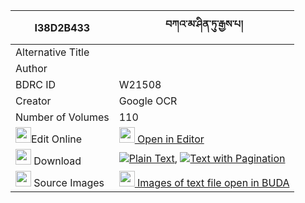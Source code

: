 |I38D2B433|བཀའ་མ་ཤིན་ཏུ་རྒྱས་པ། 
| --- | --- 
|Alternative Title |
|Author | 
|BDRC ID | W21508
|Creator | Google OCR
|Number of Volumes| 110
|<img width="25" src="https://img.icons8.com/color/25/000000/edit-property.png">Edit Online| [<img width="25" src="https://avatars.githubusercontent.com/u/45091458?s=200&v=4"> Open in Editor](http://editor.openpecha.org/I38D2B433)
|<img width="25" src="https://img.icons8.com/fluent/48/000000/download-2.png"/>  Download | [![](https://img.icons8.com/color/20/000000/txt.png)Plain Text](https://github.com/Openpecha/I38D2B433/releases/download/v2/kama_shintu_gyepa_plain_I38D2B433.zip), [![](https://img.icons8.com/color/20/000000/txt.png)Text with Pagination](https://github.com/Openpecha/I38D2B433/releases/download/v2/kama_shintu_gyepa_pages_I38D2B433.zip)
|<img width="25" src="https://img.icons8.com/plasticine/100/000000/pictures-folder.png"/>  Source Images | [<img width="25" src="https://library.bdrc.io/icons/BUDA-small.svg"> Images of text file open in BUDA](https://library.bdrc.io/show/bdr:W21508)